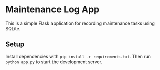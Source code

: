 # Maintenance Log App

This is a simple Flask application for recording maintenance tasks using SQLite.

## Setup
Install dependencies with `pip install -r requirements.txt`.
Then run `python app.py` to start the development server.
 
 

